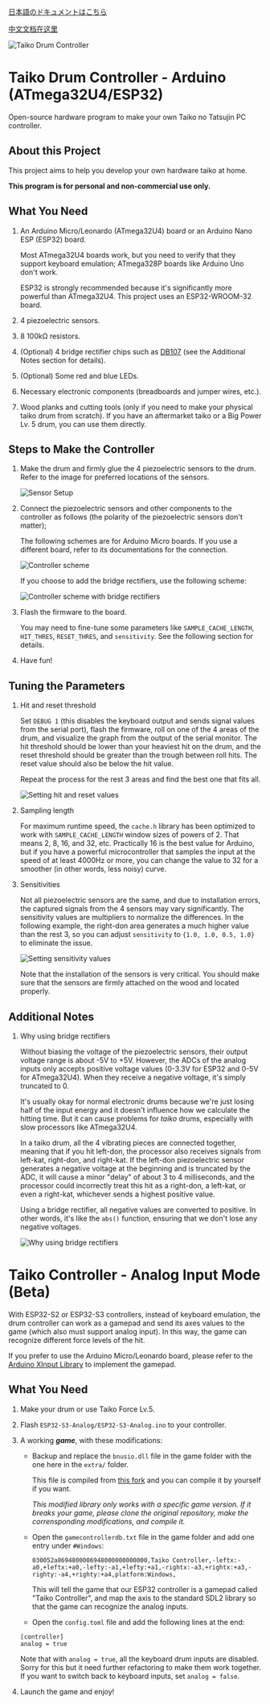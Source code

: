 [日本語のドキュメントはこちら](README_ja-JP.md)

[中文文档在这里](README_zh-CN.md)

![Taiko Drum Controller](./images/banner-taiko.png)

# Taiko Drum Controller - Arduino (ATmega32U4/ESP32)

Open-source hardware program to make your own Taiko no Tatsujin PC controller.

## About this Project

This project aims to help you develop your own hardware taiko at home.

**This program is for personal and non-commercial use only.**

## What You Need

1. An Arduino Micro/Leonardo (ATmega32U4) board or an Arduino Nano ESP (ESP32) board.
   
   Most ATmega32U4 boards work, but you need to verify that they support keyboard emulation; ATmega328P boards like Arduino Uno don't work.
   
   ESP32 is strongly recommended because it's significantly more powerful than ATmega32U4. This project uses an ESP32-WROOM-32 board.

2. 4 piezoelectric sensors.
   
3. 8 100kΩ resistors.
   
4. (Optional) 4 bridge rectifier chips such as [DB107](https://www.diodes.com/assets/Datasheets/products_inactive_data/ds21211_R5.pdf) (see the Additional Notes section for details).

5. (Optional) Some red and blue LEDs.
   
6. Necessary electronic components (breadboards and jumper wires, etc.).
   
7. Wood planks and cutting tools (only if you need to make your physical taiko drum from scratch). If you have an aftermarket taiko or a Big Power Lv. 5 drum, you can use them directly.

## Steps to Make the Controller

1. Make the drum and firmly glue the 4 piezoelectric sensors to the drum. Refer to the image for preferred locations of the sensors.
   
   ![Sensor Setup](./images/piezo_locations.png)

2. Connect the piezoelectric sensors and other components to the controller as follows (the polarity of the piezoelectric sensors don't matter);

   The following schemes are for Arduino Micro boards. If you use a different board, refer to its documentations for the connection.
   
   ![Controller scheme](./images/scheme.png)

   If you choose to add the bridge rectifiers, use the following scheme:
   
   ![Controller scheme with bridge rectifiers](./images/scheme_bridge.png)

3. Flash the firmware to the board.
   
   You may need to fine-tune some parameters like `SAMPLE_CACHE_LENGTH`, `HIT_THRES`, `RESET_THRES`, and `sensitivity`. See the following section for details. 

4. Have fun!

## Tuning the Parameters

1. Hit and reset threshold
   
   Set `DEBUG 1` (this disables the keyboard output and sends signal values from the serial port), flash the firmware, roll on one of the 4 areas of the drum, and visualize the graph from the output of the serial monitor. The hit threshold should be lower than your heaviest hit on the drum, and the reset threshold should be greater than the trough between roll hits. The reset value should also be below the hit value.
   
   Repeat the process for the rest 3 areas and find the best one that fits all.

   ![Setting hit and reset values](./images/tune_hit_reset.png)

2. Sampling length
   
   For maximum runtime speed, the `cache.h` library has been optimized to work with `SAMPLE_CACHE_LENGTH` window sizes of powers of 2. That means 2, 8, 16, and 32, etc. Practically 16 is the best value for Arduino, but if you have a powerful microcontroller that samples the input at the speed of at least 4000Hz or more, you can change the value to 32 for a smoother (in other words, less noisy) curve.

3. Sensitivities
   
   Not all piezoelectric sensors are the same, and due to installation errors, the captured signals from the 4 sensors may vary significantly. The sensitivity values are multipliers to normalize the differences. In the following example, the right-don area generates a much higher value than the rest 3, so you can adjust `sensitivity` to `{1.0, 1.0, 0.5, 1.0}` to eliminate the issue.

   ![Setting sensitivity values](./images/tune_sensitivities.png)

   Note that the installation of the sensors is very critical. You should make sure that the sensors are firmly attached on the wood and located properly.

## Additional Notes

1. Why using bridge rectifiers

   Without biasing the voltage of the piezoelectric sensors, their output voltage range is about -5V to +5V. However, the ADCs of the analog inputs only accepts positive voltage values (0-3.3V for ESP32 and 0-5V for ATmega32U4). When they receive a negative voltage, it's simply truncated to 0.
   
   It's usually okay for normal electronic drums because we're just losing half of the input energy and it doesn't influence how we calculate the hitting time. But it can cause problems for *taiko* drums, especially with slow processors like ATmega32U4. 
   
   In a taiko drum, all the 4 vibrating pieces are connected together, meaning that if you hit left-don, the processor also receives signals from left-kat, right-don, and right-kat. If the left-don piezoelectric sensor generates a negative voltage at the beginning and is truncated by the ADC, it will cause a minor "delay" of about 3 to 4 milliseconds, and the processor could incorrectly treat this hit as a right-don, a left-kat, or even a right-kat, whichever sends a highest positive value.

   Using a bridge rectifier, all negative values are converted to positive. In other words, it's like the `abs()` function, ensuring that we don't lose any negative voltages.

   ![Why using bridge rectifiers](./images/bridge_signal.png)

# Taiko Controller - Analog Input Mode (Beta)

With ESP32-S2 or ESP32-S3 controllers, instead of keyboard emulation, the drum controller can work as a gamepad and send its axes values to the game (which also must support analog input). In this way, the game can recognize different force levels of the hit.

If you prefer to use the Arduino Micro/Leonardo board, please refer to the [Arduino XInput Library](https://github.com/dmadison/ArduinoXInput) to implement the gamepad.

## What You Need

1. Make your drum or use Taiko Force Lv.5.

2. Flash `ESP32-S3-Analog/ESP32-S3-Analog.ino` to your controller.

3. A working ***game***, with these modifications:

   - Backup and replace the `bnusio.dll` file in the game folder with the one here in the `extra/` folder.

     This file is compiled from [this fork](https://github.com/ShikyC/TaikoArcadeLoader/tree/Refactor) and you can compile it by yourself if you want.

     *This modified library only works with a specific game version. If it breaks your game, please clone the original repository, make the corrensponding modifications, and compile it.*

   - Open the `gamecontrollerdb.txt` file in the game folder and add one entry under `#Windows`: 
   
     `030052a8694800006948000000000000,Taiko Controller,-leftx:-a0,+leftx:+a0,-lefty:-a1,+lefty:+a1,-rightx:-a3,+rightx:+a3,-righty:-a4,+righty:+a4,platform:Windows,`

     This will tell the game that our ESP32 controller is a gamepad called "Taiko Controller", and map the axis to the standard SDL2 library so that the game can recognize the analog inputs.

   -  Open the `config.toml` file and add the following lines at the end:
     
     ```
     [controller]
     analog = true
     ```

     Note that with `analog = true`, all the keyboard drum inputs are disabled. Sorry for this but it need further refactoring to make them work together. If you want to switch back to keyboard inputs, set `analog = false`.

4. Launch the game and enjoy!